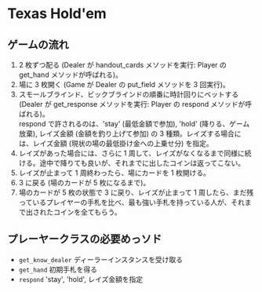 # Texas Hold'em

## ゲームの流れ
1. 2 枚ずつ配る (Dealer が handout_cards メソッドを実行: Player の get_hand メソッドが呼ばれる)。  
2. 場に 3 枚開く (Game が Dealer の put_field メソッドを 3 回実行)。  
3. スモールブラインド、ビックブラインドの順番に時計回りにベットする (Dealer が get_response メソッドを実行: Player の respond メソッドが呼ばれる)。  
respond で許されるのは、'stay' (最低金額で参加), 'hold' (降りる、ゲーム放棄), レイズ金額 (金額を釣り上げて参加) の 3 種類。レイズする場合には、レイズ金額 (現状の場の最低掛け金への上乗せ分) を指定。  
4. レイズがあった場合には、さらに 1 周して、レイズがなくなるまで同様に続ける。途中で降りても良いが、それまでに出したコインは返ってこない。  
5. レイズが止まって 1 周終わったら、場にカードを 1 枚開ける。  
6. 3 に戻る (場のカードが 5 枚になるまで)。  
7. 場のカードが 5 枚の状態で 3 に戻り、レイズが止まって 1 周したら、まだ残っているプレイヤーの手札を比べ、最も強い手札を持っている人が、それまで出されたコインを全てもらう。

## プレーヤークラスの必要めっソド
- `get_know_dealer` ディーラーインスタンスを受け取る
- `get_hand` 初期手札を得る
- `respond` 'stay', 'hold', レイズ金額を指定
